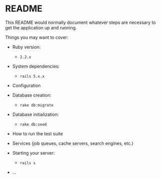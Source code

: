 # README

This README would normally document whatever steps are necessary to get the
application up and running.

Things you may want to cover:

* Ruby version:
	- ```2.2.x```

* System dependencies: 
	- ```rails 5.x.x```

* Configuration

* Database creation:
	- ```rake db:migrate```

* Database initialization:
	- ```rake db:seed```

* How to run the test suite

* Services (job queues, cache servers, search engines, etc.)

* Starting your server:
	- ```rails s```

* ...

